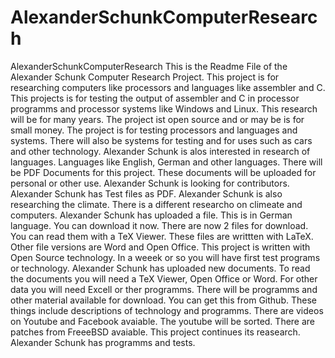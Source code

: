  # AlexanderSchunkComputerResearch
AlexanderSchunkComputerResearch
This is the Readme File of the Alexander Schunk Computer Research Project. This project is for researching computers like processors and languages like assembler and C. This projects is for testing the output of assembler and C in  processor programms and processor systems like Windows and Linux. This research will be for many years. The project ist open source and or may be is for small money. The project is for testing processors and languages and systems. There will also be systems for testing and for uses such as cars and other technology. Alexander Schunk is alos interested in research of languages. Languages like English, German and other languages. There will be PDF Documents for this project. These documents will be uploaded for personal or other use. Alexander Schunk is looking for contributors. Alexander Schunk has Test files as PDF. Alexander Schunk is also researching the climate. There is a different researcho on climeate and computers. Alexander Schunk has uploaded a file. This is in German language. You can download it now. There are now 2 files for download. You can read them with a TeX Viewer. These files are writtten with LaTeX. Other file versions are Word and Open Office. This project is written with Open Source technology. In a weeek or so you will have first test programs or technology. Alexander Schunk has uploaded new documents. To read the documents you will need a TeX Viewer, Open Office or Word. For other data you will need Excell or ther programms. There will be programms and other material available for download. You can get this from Github. These things include descriptions of technology and programms. There are videos on Youtube and Facebook avaiable. The youtube will be sorted. There are patches from FreeeBSD avaiable. This project continues its reasearch. Alexander Schunk has programms and tests.
